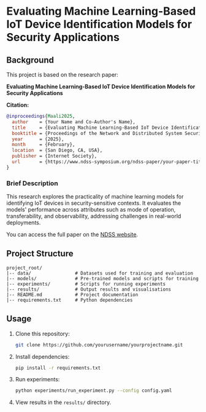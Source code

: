 # Evaluating Machine Learning-Based IoT Device Identification Models for Security Applications

## Background

This project is based on the research paper:

**Evaluating Machine Learning-Based IoT Device Identification Models for Security Applications**

**Citation:**
```bibtex
@inproceedings{Maali2025,
  author    = {Your Name and Co-Author's Name},
  title     = {Evaluating Machine Learning-Based IoT Device Identification Models for Security Applications},
  booktitle = {Proceedings of the Network and Distributed System Security Symposium (NDSS)},
  year      = {2025},
  month     = {February},
  location  = {San Diego, CA, USA},
  publisher = {Internet Society},
  url       = {https://www.ndss-symposium.org/ndss-paper/your-paper-title/}
}
```

### Brief Description
This research explores the practicality of machine learning models for identifying IoT devices in security-sensitive contexts. It evaluates the models' performance across attributes such as mode of operation, transferability, and observability, addressing challenges in real-world deployments. 

You can access the full paper on the [NDSS website](https://www.ndss-symposium.org/ndss-paper/your-paper-title/).


## Project Structure
```
project_root/
|-- data/                # Datasets used for training and evaluation
|-- models/              # Pre-trained models and scripts for training
|-- experiments/         # Scripts for running experiments
|-- results/             # Output results and visualisations
|-- README.md            # Project documentation
|-- requirements.txt     # Python dependencies
```

## Usage


1. Clone this repository:
   ```bash
   git clone https://github.com/yourusername/yourprojectname.git
   ```

2. Install dependencies:
   ```bash
   pip install -r requirements.txt
   ```

3. Run experiments:
   ```bash
   python experiments/run_experiment.py --config config.yaml
   ```

4. View results in the `results/` directory.
